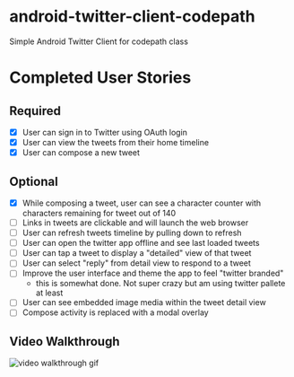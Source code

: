 # android-twitter-client-codepath

Simple Android Twitter Client for codepath class

# Completed User Stories

## Required

* [x] User can sign in to Twitter using OAuth login
* [x] User can view the tweets from their home timeline
* [x] User can compose a new tweet

## Optional

* [x] While composing a tweet, user can see a character counter with characters remaining for tweet out of 140
* [ ] Links in tweets are clickable and will launch the web browser
* [ ] User can refresh tweets timeline by pulling down to refresh
* [ ] User can open the twitter app offline and see last loaded tweets
* [ ] User can tap a tweet to display a "detailed" view of that tweet
* [ ] User can select "reply" from detail view to respond to a tweet
* [ ] Improve the user interface and theme the app to feel "twitter branded"
  * this is somewhat done. Not super crazy but am using twitter pallete at least
* [ ] User can see embedded image media within the tweet detail view
* [ ] Compose activity is replaced with a modal overlay

## Video Walkthrough

![video walkthrough gif](https://cloud.githubusercontent.com/assets/983861/11707259/c46cb276-9eb6-11e5-9e6d-2d1f74356770.gif)
